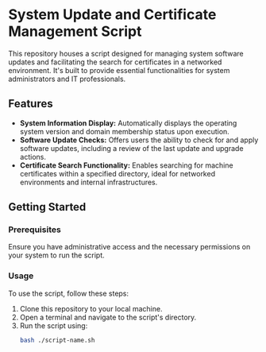 # System Update and Certificate Management Script

This repository houses a script designed for managing system software updates and facilitating the search for certificates in a networked environment. It's built to provide essential functionalities for system administrators and IT professionals.

## Features

- **System Information Display:** Automatically displays the operating system version and domain membership status upon execution.
- **Software Update Checks:** Offers users the ability to check for and apply software updates, including a review of the last update and upgrade actions.
- **Certificate Search Functionality:** Enables searching for machine certificates within a specified directory, ideal for networked environments and internal infrastructures.

## Getting Started

### Prerequisites

Ensure you have administrative access and the necessary permissions on your system to run the script.

### Usage

To use the script, follow these steps:

1. Clone this repository to your local machine.
2. Open a terminal and navigate to the script's directory.
3. Run the script using:
   ```bash
   bash ./script-name.sh
